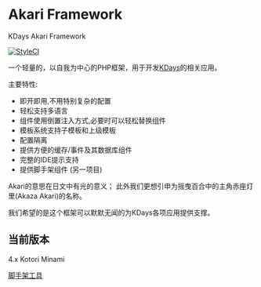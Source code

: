 # Akari Framework
KDays Akari Framework

[![StyleCI](https://styleci.io/repos/19662337/shield?branch=v5)](https://styleci.io/repos/19662337)

一个轻量的，以自我为中心的PHP框架，用于开发[KDays](http://kdays.net)的相关应用。

主要特性:

- 即开即用,不用特别复杂的配置
- 轻松支持多语言
- 组件使用倒置注入方式,必要时可以轻松替换组件
- 模板系统支持子模板和上级模板
- 配置隔离
- 提供方便的缓存/事件及其数据库组件
- 完整的IDE提示支持
- 提供脚手架组件 (另一项目)

Akari的意思在日文中有光的意义；
此外我们更想引申为摇曳百合中的主角赤座灯里(Akaza Akari)的名称。 

我们希望的是这个框架可以默默无闻的为KDays各项应用提供支撑。

## 当前版本
4.x  Kotori Minami


[脚手架工具](https://github.com/kdays/akari-framework-scaffold)


